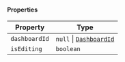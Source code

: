 #### Properties

| Property                               | Type                                                 |
| -------------------------------------- | ---------------------------------------------------- |
| <a id="dashboardid"></a> `dashboardId` | `null` \| [`DashboardId`](./api_html/DashboardId.md) |
| <a id="isediting"></a> `isEditing`     | `boolean`                                            |
